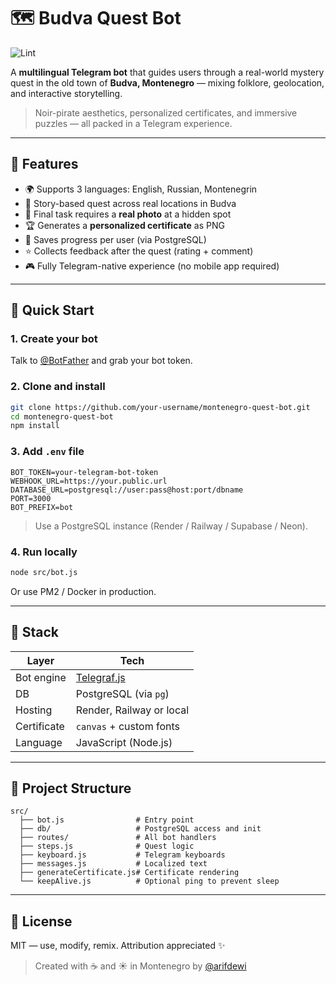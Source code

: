 # 🗺️ Budva Quest Bot

![Lint](https://github.com/arif-dewi/montenegro-quest-bot/actions/workflows/lint.yml/badge.svg)

A **multilingual Telegram bot** that guides users through a real-world mystery quest in the old town of **Budva, Montenegro** — mixing folklore, geolocation, and interactive storytelling.

> Noir-pirate aesthetics, personalized certificates, and immersive puzzles — all packed in a Telegram experience.

---

## 🧩 Features

- 🌍 Supports 3 languages: English, Russian, Montenegrin
- 🏰 Story-based quest across real locations in Budva
- 📸 Final task requires a **real photo** at a hidden spot
- 🏆 Generates a **personalized certificate** as PNG
- 💾 Saves progress per user (via PostgreSQL)
- ⭐ Collects feedback after the quest (rating + comment)
- 🎮 Fully Telegram-native experience (no mobile app required)

---

## 🚀 Quick Start

### 1. Create your bot

Talk to [@BotFather](https://t.me/BotFather) and grab your bot token.

### 2. Clone and install

```bash
git clone https://github.com/your-username/montenegro-quest-bot.git
cd montenegro-quest-bot
npm install
```

### 3. Add `.env` file

```env
BOT_TOKEN=your-telegram-bot-token
WEBHOOK_URL=https://your.public.url
DATABASE_URL=postgresql://user:pass@host:port/dbname
PORT=3000
BOT_PREFIX=bot
```

> Use a PostgreSQL instance (Render / Railway / Supabase / Neon).

### 4. Run locally

```bash
node src/bot.js
```

Or use PM2 / Docker in production.

---

## 🧱 Stack

| Layer       | Tech                 |
|-------------|----------------------|
| Bot engine  | [Telegraf.js](https://telegraf.js.org/)
| DB          | PostgreSQL (via `pg`)
| Hosting     | Render, Railway or local
| Certificate | `canvas` + custom fonts
| Language    | JavaScript (Node.js)

---

## 📂 Project Structure

```
src/
  ├── bot.js                # Entry point
  ├── db/                   # PostgreSQL access and init
  ├── routes/               # All bot handlers
  ├── steps.js              # Quest logic
  ├── keyboard.js           # Telegram keyboards
  ├── messages.js           # Localized text
  ├── generateCertificate.js# Certificate rendering
  └── keepAlive.js          # Optional ping to prevent sleep
```

---

## 📜 License

MIT — use, modify, remix. Attribution appreciated ✨

> Created with ☕ and ☀️ in Montenegro by [@arifdewi](https://github.com/arifdewi)
